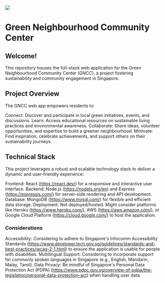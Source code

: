 
<img align="center" src="https://github.com/1RJB/Green-Neighbourhood-CC/blob/main/greenhood.jpg?raw=true"/>


# Green Neighbourhood Community Center

## Welcome!

This repository houses the full-stack web application for the Green Neighbourhood Community Center (GNCC), a project fostering sustainability and community engagement in Singapore.

## Project Overview

The GNCC web app empowers residents to:

Connect: Discover and participate in local green initiatives, events, and discussions.
Learn: Access educational resources on sustainable living practices and environmental awareness.
Collaborate: Share ideas, volunteer opportunities, and expertise to build a greener neighbourhood.
Motivate: Find inspiration, celebrate achievements, and support others on their sustainability journeys.

## Technical Stack

This project leverages a robust and scalable technology stack to deliver a dynamic and user-friendly experience:

Frontend: React (https://react.dev/) for a responsive and interactive user interface.
Backend: Node.js (https://nodejs.org/en) and Express (https://expressjs.com/) for server-side rendering and API development.
Database: MongoDB (https://www.mysql.com/) for flexible and efficient data storage.
Deployment: Not deployed/hosted. Might consider platforms like Heroku (https://www.heroku.com/), AWS (https://aws.amazon.com/), or Google Cloud Platform (https://cloud.google.com/) to host the application.

### Considerations

Accessibility: Considering to adhere to Singapore's Infocomm Accessibility Standards (https://www.developer.tech.gov.sg/guidelines/standards-and-best-practices/wcag-2-1.html) to ensure the application is usable for people with disabilities.
Multilingual Support: Considering to incorporate support for commonly spoken languages in Singapore (e.g., English, Mandarin, Malay, Tamil).
Data Privacy: Be mindful of Singapore's Personal Data Protection Act (PDPA) (https://www.pdpc.gov.sg/overview-of-pdpa/the-legislation/personal-data-protection-act) when handling user data.
